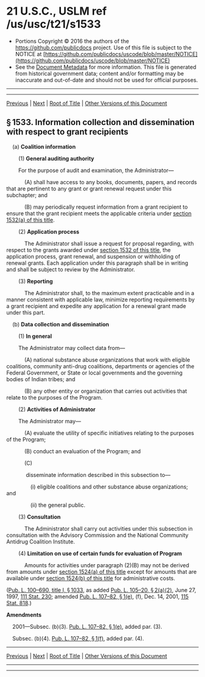 ---
---

# 21 U.S.C., USLM ref /us/usc/t21/s1533

* Portions Copyright © 2016 the authors of the https://github.com/publicdocs project.
  Use of this file is subject to the NOTICE at [https://github.com/publicdocs/uscode/blob/master/NOTICE](https://github.com/publicdocs/uscode/blob/master/NOTICE)
* See the [Document Metadata](././../../../../../..//README.md) for more information.
  This file is generated from historical government data; content and/or formatting may be inaccurate and out-of-date and should not be used for official purposes.

----------
----------

[Previous](./../../../../../..//us/usc/t21/ch20/schII/ptA/m__us_usc_t21_s1532.md) | [Next](./../../../../../..//us/usc/t21/ch20/schII/ptA/m__us_usc_t21_s1534.md) | [Root of Title](./../../../../../../) | [Other Versions of this Document](https://publicdocs.github.io/go/links?ns=uslm&ref=%2Fus%2Fusc%2Ft21%2Fs1533)

## § 1533. Information collection and dissemination with respect to grant recipients

    (a) __Coalition information__ 

        (1) __General auditing authority__ 

        For the purpose of audit and examination, the Administrator—

            (A) shall have access to any books, documents, papers, and records that are pertinent to any grant or grant renewal request under this subchapter; and

            (B) may periodically request information from a grant recipient to ensure that the grant recipient meets the applicable criteria under [section 1532(a) of this title][/us/usc/t21/s1532/a].

        (2) __Application process__ 

            The Administrator shall issue a request for proposal regarding, with respect to the grants awarded under [section 1532 of this title][/us/usc/t21/s1532], the application process, grant renewal, and suspension or withholding of renewal grants. Each application under this paragraph shall be in writing and shall be subject to review by the Administrator.

        (3) __Reporting__ 

            The Administrator shall, to the maximum extent practicable and in a manner consistent with applicable law, minimize reporting requirements by a grant recipient and expedite any application for a renewal grant made under this part.

    (b) __Data collection and dissemination__ 

        (1) __In general__ 

        The Administrator may collect data from—

            (A) national substance abuse organizations that work with eligible coalitions, community anti-drug coalitions, departments or agencies of the Federal Government, or State or local governments and the governing bodies of Indian tribes; and

            (B) any other entity or organization that carries out activities that relate to the purposes of the Program.

        (2) __Activities of Administrator__ 

        The Administrator may—

            (A) evaluate the utility of specific initiatives relating to the purposes of the Program;

            (B) conduct an evaluation of the Program; and

            (C)

             disseminate information described in this subsection to—

                (i) eligible coalitions and other substance abuse organizations; and

                (ii) the general public.

        (3) __Consultation__ 

            The Administrator shall carry out activities under this subsection in consultation with the Advisory Commission and the National Community Antidrug Coalition Institute.

        (4) __Limitation on use of certain funds for evaluation of Program__ 

            Amounts for activities under paragraph (2)(B) may not be derived from amounts under [section 1524(a) of this title][/us/usc/t21/s1524/a] except for amounts that are available under [section 1524(b) of this title][/us/usc/t21/s1524/b] for administrative costs.

([Pub. L. 100–690, title I, § 1033][/us/pl/100/690/s1033], as added [Pub. L. 105–20, § 2(a)(2)][/us/pl/105/20/s2/a/2], June 27, 1997, [111 Stat. 230][/us/stat/111/230]; amended [Pub. L. 107–82, § 1(e)][/us/pl/107/82/s1/e], (f), Dec. 14, 2001, [115 Stat. 818][/us/stat/115/818].)

 __Amendments__ 

    2001—Subsec. (b)(3). [Pub. L. 107–82, § 1(e)][/us/pl/107/82/s1/e], added par. (3).

    Subsec. (b)(4). [Pub. L. 107–82, § 1(f)][/us/pl/107/82/s1/f], added par. (4).

----------

[Previous](./../../../../../..//us/usc/t21/ch20/schII/ptA/m__us_usc_t21_s1532.md) | [Next](./../../../../../..//us/usc/t21/ch20/schII/ptA/m__us_usc_t21_s1534.md) | [Root of Title](./../../../../../../) | [Other Versions of this Document](https://publicdocs.github.io/go/links?ns=uslm&ref=%2Fus%2Fusc%2Ft21%2Fs1533)

----------
----------

[/us/usc/t21/s1532/a]: https://publicdocs.github.io/go/links?ns=uslm&ref=%2Fus%2Fusc%2Ft21%2Fs1532%2Fa
[/us/usc/t21/s1532]: https://publicdocs.github.io/go/links?ns=uslm&ref=%2Fus%2Fusc%2Ft21%2Fs1532
[/us/usc/t21/s1524/a]: https://publicdocs.github.io/go/links?ns=uslm&ref=%2Fus%2Fusc%2Ft21%2Fs1524%2Fa
[/us/usc/t21/s1524/b]: https://publicdocs.github.io/go/links?ns=uslm&ref=%2Fus%2Fusc%2Ft21%2Fs1524%2Fb
[/us/pl/100/690/s1033]: https://publicdocs.github.io/go/links?ns=uslm&ref=%2Fus%2Fpl%2F100%2F690%2Fs1033
[/us/pl/105/20/s2/a/2]: https://publicdocs.github.io/go/links?ns=uslm&ref=%2Fus%2Fpl%2F105%2F20%2Fs2%2Fa%2F2
[/us/stat/111/230]: https://publicdocs.github.io/go/links?ns=uslm&ref=%2Fus%2Fstat%2F111%2F230
[/us/pl/107/82/s1/e]: https://publicdocs.github.io/go/links?ns=uslm&ref=%2Fus%2Fpl%2F107%2F82%2Fs1%2Fe
[/us/stat/115/818]: https://publicdocs.github.io/go/links?ns=uslm&ref=%2Fus%2Fstat%2F115%2F818
[/us/pl/107/82/s1/e]: https://publicdocs.github.io/go/links?ns=uslm&ref=%2Fus%2Fpl%2F107%2F82%2Fs1%2Fe
[/us/pl/107/82/s1/f]: https://publicdocs.github.io/go/links?ns=uslm&ref=%2Fus%2Fpl%2F107%2F82%2Fs1%2Ff



